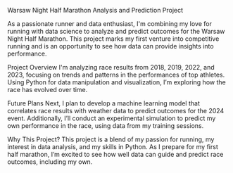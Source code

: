 Warsaw Night Half Marathon Analysis and Prediction Project

As a passionate runner and data enthusiast, I'm combining my love for running with data science to analyze and predict outcomes for the Warsaw Night Half Marathon. This project marks my first venture into competitive running and is an opportunity to see how data can provide insights into performance.

Project Overview
I'm analyzing race results from 2018, 2019, 2022, and 2023, focusing on trends and patterns in the performances of top athletes. Using Python for data manipulation and visualization, I’m exploring how the race has evolved over time.

Future Plans
Next, I plan to develop a machine learning model that correlates race results with weather data to predict outcomes for the 2024 event. Additionally, I’ll conduct an experimental simulation to predict my own performance in the race, using data from my training sessions.

Why This Project?
This project is a blend of my passion for running, my interest in data analysis, and my skills in Python. As I prepare for my first half marathon, I’m excited to see how well data can guide and predict race outcomes, including my own.
